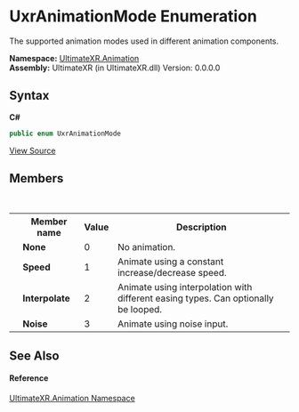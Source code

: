 # UxrAnimationMode Enumeration
 

The supported animation modes used in different animation components.

**Namespace:**&nbsp;<a href="N_UltimateXR_Animation">UltimateXR.Animation</a><br />**Assembly:**&nbsp;UltimateXR (in UltimateXR.dll) Version: 0.0.0.0

## Syntax

**C#**<br />
``` C#
public enum UxrAnimationMode
```

<a href="UltimateXR/Scripts/Animation/UxrAnimationMode.cs" rel="noopener noreferrer" title="View the source code">View Source</a><br />

## Members
&nbsp;<table><tr><th></th><th>Member name</th><th>Value</th><th>Description</th></tr><tr><td /><td target="F:UltimateXR.Animation.UxrAnimationMode.None">**None**</td><td>0</td><td>No animation.</td></tr><tr><td /><td target="F:UltimateXR.Animation.UxrAnimationMode.Speed">**Speed**</td><td>1</td><td>Animate using a constant increase/decrease speed.</td></tr><tr><td /><td target="F:UltimateXR.Animation.UxrAnimationMode.Interpolate">**Interpolate**</td><td>2</td><td>Animate using interpolation with different easing types. Can optionally be looped.</td></tr><tr><td /><td target="F:UltimateXR.Animation.UxrAnimationMode.Noise">**Noise**</td><td>3</td><td>Animate using noise input.</td></tr></table>

## See Also


#### Reference
<a href="N_UltimateXR_Animation">UltimateXR.Animation Namespace</a><br />